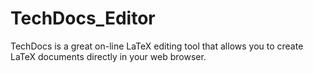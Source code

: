 # TechDocs_Editor
TechDocs is a great on-line LaTeX editing tool that allows you to create LaTeX documents directly in your web browser.
